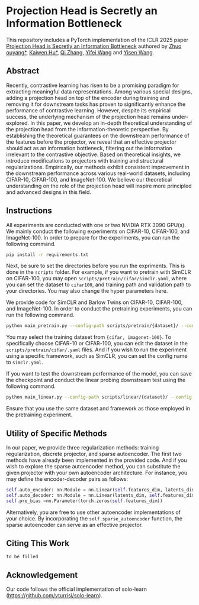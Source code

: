 # Projection Head is Secretly an Information Bottleneck
This repository includes a PyTorch implementation of the ICLR 2025 paper [Projection Head is Secretly an Information Bottleneck]() authored by [Zhuo ouyang*](), [Kaiwen Hu*](https://kaotty.github.io/), [Qi Zhang](), [Yifei Wang](https://yifeiwang77.com/) and [Yisen Wang](https://yisenwang.github.io/).

## Abstract
Recently, contrastive learning has risen to be a promising paradigm for extracting meaningful data representations. Among various special designs, adding a projection head on top of the encoder during training and removing it for downstream tasks has proven to significantly enhance the performance of contrastive learning. However, despite its empirical success, the underlying mechanism of the projection head remains under-explored. In this paper, we develop an in-depth theoretical understanding of the projection head from the information-theoretic perspective. By establishing the theoretical guarantees on the downstream performance of the features before the projector, we reveal that an effective projector should act as an information bottleneck, filtering out the information irrelevant to the contrastive objective. Based on theoretical insights, we introduce modifications to projectors with training and structural regularizations. Empirically, our methods exhibit consistent improvement in the downstream performance across various real-world datasets, including CIFAR-10, CIFAR-100, and ImageNet-100. We believe our theoretical understanding on the role of the projection head will inspire more principled and advanced designs in this field.

## Instructions
All experiments are conducted with one or two NVIDIA RTX 3090 GPU(s). We mainly conduct the following experiments on CIFAR-10, CIFAR-100, and ImageNet-100. In order to prepare for the experiments, you can run the following command.
```bash
pip install -r requirements.txt
```

Next, be sure to set the directories before you run the expriments. This is done in the `scripts` folder. For example, if you want to pretrain with SimCLR on CIFAR-100, you may open `scripts/pretrain/cifar/simclr.yaml`, where you can set the dataset to `cifar100`, and training path and validation path to your directories. You may also change the hyper parameters here.

We provide code for SimCLR and Barlow Twins on CIFAR-10, CIFAR-100, and ImageNet-100. In order to conduct the pretraining experiments, you can run the following command.
```bash
python main_pretrain.py --config-path scripts/pretrain/{dataset}/ --config-name {config-name}
```
You may select the training dataset from `{cifar, imagenet-100}`. To specifically choose CIFAR-10 or CIFAR-100, you can edit the dataset in the `scripts/pretrain/cifar/.yaml` files. And if you wish to run the experiment using a specific framework, such as SimCLR, you can set the config name to `simclr.yaml`.
<!-- You may set the config name to the one corresponding to the framework under this path. For instance, if you want to run the SimCLR experiments, you can set the config name to `simclr.yaml`. -->
If you want to test the downstream performance of the model, you can save the checkpoint and conduct the linear probing downstream test using the following command.
```bash
python main_linear.py --config-path scripts/linear/{dataset}/ --config-name {config-name}
```
Ensure that you use the same dataset and framework as those employed in the pretraining experiment.

## Utility of Specific Methods
In our paper, we provide three regularization methods: training regularization, discrete projector, and sparse autoencoder. The first two methods have already been implemented in the provided code. And if you wish to explore the sparse autoencoder method, you can substitute the given projector with your own autoencoder architecture. For instance, you may define the encoder-decoder pairs as follows:
```python
self.auto_encoder: nn.Module = nn.Linear(self.features_dim, latents_dim)
self.auto_decoder: nn.Module = nn.Linear(latents_dim, self.features_dim)
self.pre_bias =nn.Parameter(torch.zeros(self.features_dim))
```
Alternatively, you are free to use other autoencoder implementations of your choice. By incorporating the `self.sparse_autoencoder` function, the sparse autoencoder can serve as an effective projector.


## Citing This Work
```
to be filled
```

## Acknowledgement
Our code follows the official implementation of solo-learn (https://github.com/vturrisi/solo-learn).
